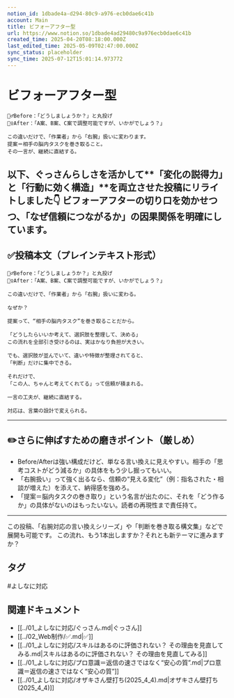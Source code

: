 ```yaml
---
notion_id: 1dbade4a-d294-80c9-a976-ecb0dae6c41b
account: Main
title: ビフォーアフター型
url: https://www.notion.so/1dbade4ad29480c9a976ecb0dae6c41b
created_time: 2025-04-20T08:18:00.000Z
last_edited_time: 2025-05-09T02:47:00.000Z
sync_status: placeholder
sync_time: 2025-07-12T15:01:14.973772
---
```

# ビフォーアフター型

```plain text
🙅‍♂️Before：「どうしましょうか？」と丸投げ
🙆‍♀️After：「A案、B案、C案で調整可能ですが、いかがでしょう？」

この違いだけで、「作業者」から「右腕」扱いに変わります。
提案＝相手の脳内タスクを巻き取ること。
その一言が、継続に直結する。
```
以下、ぐっさんらしさを活かして**「変化の説得力」と「行動に効く構造」**を両立させた投稿にリライトしました👇
ビフォーアフターの切り口を効かせつつ、「なぜ信頼につながるか」の因果関係を明確にしています。
---
## ✅投稿本文（プレインテキスト形式）
```plain text
🙅‍♂️Before：「どうしましょうか？」と丸投げ
🙆‍♀️After：「A案、B案、C案で調整可能ですが、いかがでしょう？」

この違いだけで、「作業者」から「右腕」扱いに変わる。

なぜか？

提案って、“相手の脳内タスク”を巻き取ることだから。

「どうしたらいいか考えて、選択肢を整理して、決める」
この流れを全部引き受けるのは、実はかなり負担が大きい。

でも、選択肢が並んでいて、違いや特徴が整理されてると、
「判断」だけに集中できる。

それだけで、
「この人、ちゃんと考えてくれてる」って信頼が積まれる。

一言の工夫が、継続に直結する。

対応は、言葉の設計で変えられる。

```
---
## ✏️さらに伸ばすための磨きポイント（厳しめ）
- Before/Afterは強い構成だけど、単なる言い換えに見えやすい。相手の「思考コストがどう減るか」の具体をもう少し掘ってもいい。
- 「右腕扱い」って強く出るなら、信頼の“見える変化”（例：指名された・相談が増えた）を添えて、納得感を強めろ。
- 「提案＝脳内タスクの巻き取り」という名言が出たのに、それを「どう作るか」の具体がないのはもったいない。読者の再現性まで責任持て。
---
この投稿、「右腕対応の言い換えシリーズ」や「判断を巻き取る構文集」などで展開も可能です。
この流れ、もう1本出しますか？それとも新テーマに進みますか？

## タグ

#よしなに対応 

## 関連ドキュメント

- [[../01_よしなに対応/ぐっさん.md|ぐっさん]]
- [[../02_Web制作/✅.md|✅]]
- [[../01_よしなに対応/スキルはあるのに評価されない？ その理由を見直してみる.md|スキルはあるのに評価されない？ その理由を見直してみる]]
- [[../01_よしなに対応/プロ意識＝返信の速さではなく“安心の質”.md|プロ意識＝返信の速さではなく“安心の質”]]
- [[../01_よしなに対応/オザキさん壁打ち(2025_4_4).md|オザキさん壁打ち(2025_4_4)]]

